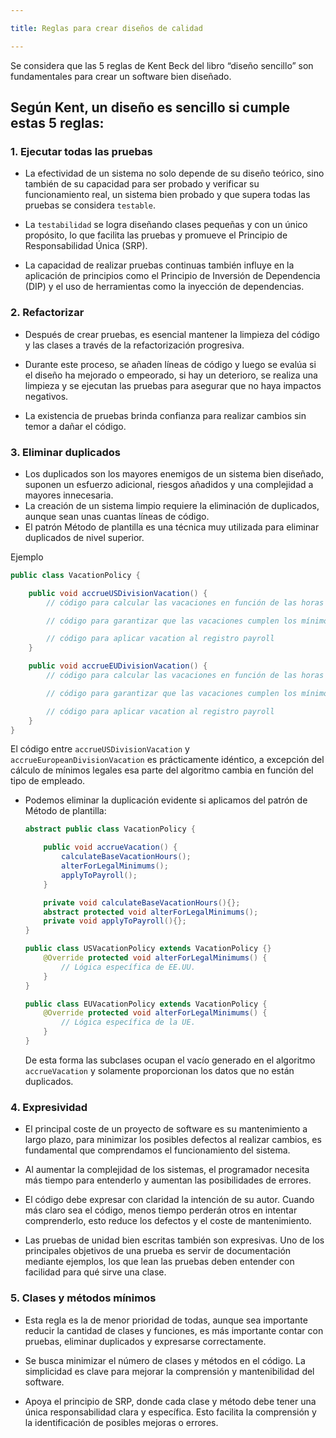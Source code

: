 ```yaml
---

title: Reglas para crear diseños de calidad

---
```


Se considera que las 5 reglas de Kent Beck del libro “diseño sencillo” son fundamentales para crear un software bien diseñado. 

## Según Kent, un diseño es sencillo si cumple estas 5 reglas:

<Card>
    
### 1. Ejecutar todas las pruebas

- La efectividad de un sistema no solo depende de su diseño teórico, sino también de su capacidad para ser probado y verificar su funcionamiento real, un sistema bien probado y que supera todas las pruebas se considera `testable`.

- La `testabilidad` se logra diseñando clases pequeñas y con un único propósito, lo que facilita las pruebas y promueve el Principio de Responsabilidad Única (SRP).

- La capacidad de realizar pruebas continuas también influye en la aplicación de principios como el Principio de Inversión de Dependencia (DIP) y el uso de herramientas como la inyección de dependencias.

</Card>

<Card>
    
### 2. Refactorizar

- Después de crear pruebas, es esencial mantener la limpieza del código y las clases a través de la refactorización progresiva.

- Durante este proceso, se añaden líneas de código y luego se evalúa si el diseño ha mejorado o empeorado, si hay un deterioro, se realiza una limpieza y se ejecutan las pruebas para asegurar que no haya impactos negativos.

- La existencia de pruebas brinda confianza para realizar cambios sin temor a dañar el código.

</Card>

<Card>
    
### 3. Eliminar duplicados

- Los duplicados son los mayores enemigos de un sistema bien diseñado, suponen un esfuerzo adicional, riesgos añadidos y una complejidad a mayores innecesaria.
- La creación de un sistema limpio requiere la eliminación de duplicados, aunque sean unas cuantas líneas de código.
- El patrón Método de plantilla es una técnica muy utilizada para eliminar duplicados de nivel superior.

<Card>

Ejemplo

```java
public class VacationPolicy {

	public void accrueUSDivisionVacation() {
		// código para calcular las vacaciones en función de las horas trabajadas

		// código para garantizar que las vacaciones cumplen los mínimos legales

		// código para aplicar vacation al registro payroll
	}

	public void accrueEUDivisionVacation() {
		// código para calcular las vacaciones en función de las horas trabajadas

		// código para garantizar que las vacaciones cumplen los mínimos legales

		// código para aplicar vacation al registro payroll
	}
}
```

El código entre `accrueUSDivisionVacation` y `accrueEuropeanDivisionVacation` es prácticamente idéntico, a excepción del cálculo de mínimos legales esa parte del algoritmo cambia en función del tipo de empleado.

- Podemos eliminar la duplicación evidente si aplicamos del patrón de Método de plantilla:
        
	```java
	abstract public class VacationPolicy {
	
		public void accrueVacation() {
			calculateBaseVacationHours();
			alterForLegalMinimums();
			applyToPayroll();
		}

		private void calculateBaseVacationHours(){};
		abstract protected void alterForLegalMinimums();
		private void applyToPayroll(){};
	}
	
	public class USVacationPolicy extends VacationPolicy {}
		@Override protected void alterForLegalMinimums() {
			// Lógica específica de EE.UU.
		}
	}
	
	public class EUVacationPolicy extends VacationPolicy {
		@Override protected void alterForLegalMinimums() {
			// Lógica específica de la UE.
		}
	}
	
	```
	
	De esta forma las subclases ocupan el vacío generado en el algoritmo `accrueVacation`
	y solamente proporcionan los datos que no están duplicados.

</Card>

</Card>

<Card>
    
### 4. Expresividad

- El principal coste de un proyecto de software es su mantenimiento a largo plazo, para minimizar los posibles defectos al realizar cambios, es fundamental que comprendamos el funcionamiento del sistema.

- Al aumentar la complejidad de los sistemas, el programador necesita más tiempo para
entenderlo y aumentan las posibilidades de errores.

- El código debe expresar con claridad la intención de su autor. Cuando más claro sea el código, menos tiempo perderán otros en intentar comprenderlo, esto reduce los defectos y el coste de mantenimiento.

- Las pruebas de unidad bien escritas también son expresivas. Uno de los principales objetivos de una prueba es servir de documentación mediante ejemplos, los que lean las pruebas deben entender con facilidad para qué sirve una clase.

</Card>

<Card>
    
### 5. Clases y métodos mínimos

- Esta regla es la de menor prioridad de todas, aunque sea importante reducir la cantidad de clases y funciones, es más importante contar con pruebas, eliminar duplicados y expresarse correctamente.

- Se busca minimizar el número de clases y métodos en el código. La simplicidad es clave para mejorar la comprensión y mantenibilidad del software.

- Apoya el principio de SRP, donde cada clase y método debe tener una única responsabilidad clara y específica. Esto facilita la comprensión y la identificación de posibles mejoras o errores.

</Card>